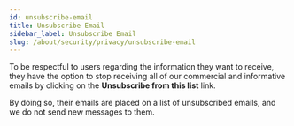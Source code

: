 ```yaml
---
id: unsubscribe-email
title: Unsubscribe Email
sidebar_label: Unsubscribe Email
slug: /about/security/privacy/unsubscribe-email
---
```


To be respectful to users
regarding the information they want to receive,
they have the option to stop receiving
all of our commercial and informative emails
by clicking on the **Unsubscribe from this list** link.

By doing so,
their emails are placed on a list
of unsubscribed emails,
and we do not send new messages to them.
